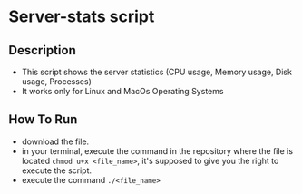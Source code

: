 # Server-stats script

## Description
- This script shows the server statistics (CPU usage, Memory usage, Disk usage, Processes)
- It works only for Linux and MacOs Operating Systems

## How To Run
- download the file.
- in your terminal, execute the command in the repository where the file is located `chmod u+x <file_name>`, it's supposed to give you the right to execute the script.
- execute the command `./<file_name>`

